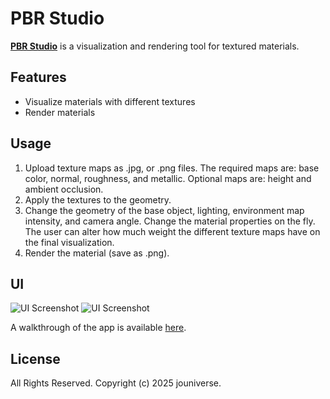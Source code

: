 # PBR Studio

**[PBR Studio](https://jouniverse.github.io/pbr-studio-app/shader/shader.html)** is a visualization and rendering tool for textured materials.

## Features

- Visualize materials with different textures
- Render materials

## Usage

1. Upload texture maps as .jpg, or .png files. The required maps are: base color, normal, roughness, and metallic. Optional maps are: height and ambient occlusion.
2. Apply the textures to the geometry.
3. Change the geometry of the base object, lighting, environment map intensity, and camera angle. Change the material properties on the fly. The user can alter how much weight the different texture maps have on the final visualization.
4. Render the material (save as .png).

## UI

![UI Screenshot](./assets/imgs/ui-1.png)
![UI Screenshot](./assets/imgs/ui-2.png)

A walkthrough of the app is available [here](https://youtu.be/7OkwRz5IT4U).

## License

All Rights Reserved.
Copyright (c) 2025 jouniverse.
